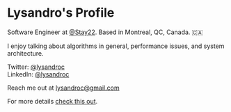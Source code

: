 # Lysandro's Profile

Software Engineer at [@Stay22](https://www.stay22.com).
Based in Montreal, QC, Canada. 🇨🇦

I enjoy talking about algorithms in general, performance issues, and system architecture.

Twitter: [@lysandroc](https://twitter.com/lysandrocb)  
LinkedIn: [@lysandroc](https://linkedin.com/in/lysandroc)

Reach me out at [lysandroc@gmail.com](mailto:lysandroc@gmail.com)

For more details [check this out](https://lysandroc.github.io).
